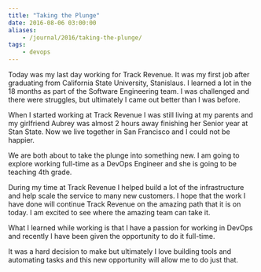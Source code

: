 ```yaml
---
title: "Taking the Plunge"
date: 2016-08-06 03:00:00
aliases:
    - /journal/2016/taking-the-plunge/
tags:
    - devops
---
```


Today was my last day working for Track Revenue. It was my first job after graduating from California State University, Stanislaus. I learned a lot in the 18 months as part of the Software Engineering team. I was challenged and there were struggles, but ultimately I came out better than I was before.

When I started working at Track Revenue I was still living at my parents and my girlfriend Aubrey was almost 2 hours away finishing her Senior year at Stan State. Now we live together in San Francisco and I could not be happier.

We are both about to take the plunge into something new. I am going to explore working full-time as a DevOps Engineer and she is going to be teaching 4th grade.

During my time at Track Revenue I helped build a lot of the infrastructure and help scale the service to many new customers. I hope that the work I have done will continue Track Revenue on the amazing path that it is on today. I am excited to see where the amazing team can take it.

What I learned while working is that I have a passion for working in DevOps and recently I have been given the opportunity to do it full-time.

It was a hard decision to make but ultimately I love building tools and automating tasks and this new opportunity will allow me to do just that.
